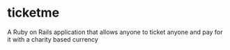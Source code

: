# ticketme
A Ruby on Rails application that allows anyone to ticket anyone and pay for it with a charity based currency
